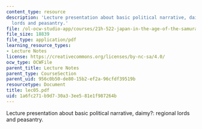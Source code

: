 ```yaml
---
content_type: resource
description: 'Lecture presentation about basic political narrative, daimy?: regional
  lords and peasantry.'
file: /ol-ocw-studio-app/courses/21h-522-japan-in-the-age-of-the-samurai-history-and-film-fall-2006/1a6fc271b9d730a33ee581e1f987264b_lec05.pdf
file_size: 18839
file_type: application/pdf
learning_resource_types:
- Lecture Notes
license: https://creativecommons.org/licenses/by-nc-sa/4.0/
ocw_type: OCWFile
parent_title: Lecture Notes
parent_type: CourseSection
parent_uid: 956c0b50-de80-15b2-ef2a-96cfdf39519b
resourcetype: Document
title: lec05.pdf
uid: 1a6fc271-b9d7-30a3-3ee5-81e1f987264b
---
```

Lecture presentation about basic political narrative, daimy?: regional lords and peasantry.